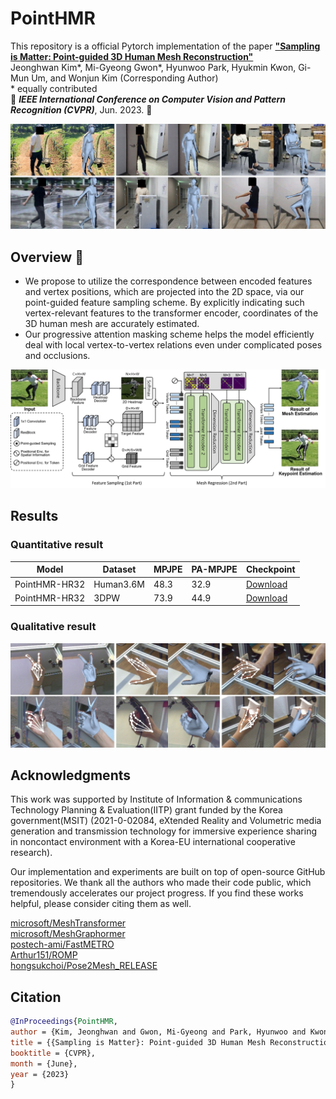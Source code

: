 # PointHMR

This repository is a official Pytorch implementation of the paper [**"Sampling is Matter: Point-guided 3D Human Mesh Reconstruction"**](https://) <br>
Jeonghwan Kim*, Mi-Gyeong Gwon*, Hyunwoo Park, Hyukmin Kwon, Gi-Mun Um, and Wonjun Kim (Corresponding Author) <br>
\* equally contributed <br>
:maple_leaf: ***IEEE International Conference on Computer Vision and Pattern Recognition (CVPR)***, Jun. 2023. :maple_leaf:

<p align="center"><img src='documents/fig1.jpg'></p>

## Overview :eyes:
- We propose to utilize the correspondence between encoded features and vertex positions, which are projected into the 2D space, via our point-guided feature sampling scheme. By explicitly indicating such vertex-relevant features to the transformer encoder, coordinates of the 3D human mesh are accurately estimated.
- Our progressive attention masking scheme helps the model efficiently deal with local vertex-to-vertex relations even under complicated poses and occlusions.

<p align="center"><img src='documents/fig2.jpg'></p>


<!-- ## How to use it (The code will be released after the project paper is published)

### Try on Google Colab
It allows you to run the project in the cloud, free of charge.  </br>
Let's give the prepared [Google Colab demo](https://colab.research.google.com/) a try.

### Installation

Please refer to [Installation.md](documents/Installation.md) for installation.

### Download

We provide guidelines to download pre-trained models and datasets. </br>
Please check [Download.md](documents/Download.md) for more information.

### Demo

We provide demo codes to run end-to-end inference on the test images. </br>
Check [Demo.md](documents/Demo.md) for details

### Experiments

We provide guidelines to train and evaluate our model on Human3.6M, 3DPW and FreiHAND. </br>
Please check [Experiments.md](documents/Experiments.md) for more information.
 -->
## Results

<!-- This repository provides several experimental results: -->
### Quantitative result
| Model                        | Dataset   | MPJPE | PA-MPJPE | Checkpoint            |
| ---------------------------- | --------- | ----- | -------- | --------------- |
| PointHMR-HR32                | Human3.6M |48.3   | 32.9     | [Download]()|
| PointHMR-HR32                | 3DPW      |73.9   | 44.9     | [Download]()|

### Qualitative result
<p align="center"><img src='documents/fig4.jpg'></p>



## Acknowledgments
This work was supported by Institute of Information \& communications Technology Planning \& Evaluation(IITP) grant funded by the Korea government(MSIT) (2021-0-02084, eXtended Reality and Volumetric media generation and transmission technology for immersive experience sharing in noncontact environment with a Korea-EU international cooperative research).

Our implementation and experiments are built on top of open-source GitHub repositories. We thank all the authors who made their code public, which tremendously accelerates our project progress. If you find these works helpful, please consider citing them as well.

[microsoft/MeshTransformer](https://github.com/microsoft/MeshTransformer)  </br>
[microsoft/MeshGraphormer](https://github.com/microsoft/MeshGraphormer)  </br>
[postech-ami/FastMETRO](https://github.com/postech-ami/FastMETRO)  </br>
[Arthur151/ROMP](https://github.com/Arthur151/ROMP)  </br>
[hongsukchoi/Pose2Mesh_RELEASE](https://github.com/hongsukchoi/Pose2Mesh_RELEASE) </br>


## Citation
```bibtex
@InProceedings{PointHMR,
author = {Kim, Jeonghwan and Gwon, Mi-Gyeong and Park, Hyunwoo and Kwon, Hyukmin and Um, Gi-Mun and Kim, Wonjun},
title = {{Sampling is Matter}: Point-guided 3D Human Mesh Reconstruction},
booktitle = {CVPR},
month = {June},
year = {2023}
}
```
<!--
## License
 -->
